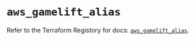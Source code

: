 # `aws_gamelift_alias`

Refer to the Terraform Registory for docs: [`aws_gamelift_alias`](https://registry.terraform.io/providers/hashicorp/aws/4.67.0/docs/resources/gamelift_alias).
